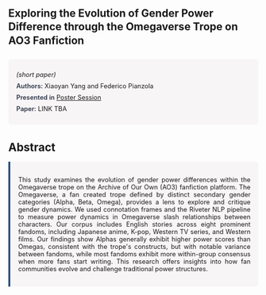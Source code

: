 
<style>    
    h2 {
        margin-top: 0;
        margin-bottom: 1.5rem;
        line-height: 1.3;
    }
    
    h3 {
        margin-top: 2rem;
        margin-bottom: 1rem;
        font-size: 1.4rem;
        font-weight:bold;
    }
    
    .metadata {
        background-color: rgba(96,24,67,0.03);
        padding: 1rem;
        font-size:0.8rem;
        border-radius: 6px;
        margin-bottom: 2rem;
    }
    
    .metadata p {
        margin: 0.5rem 0;
    }
    
    .abstract {
        text-align: justify;
        font-size:0.8rem;
        padding: 1rem;
        background-color: rgba(96,24,67,0.03);
        border-left: 4px solid #2c5282;
        border-radius: 0 6px 6px 0;
    }
    
    strong {
        color: #2d3748;
        font-weight: 600;
    }
</style>
<main role="main">
<h2>Exploring the Evolution of Gender Power Difference through the Omegaverse Trope on AO3 Fanfiction</h2>

<section class="metadata">
<p style='font-size:0.8rem'><i>(short paper)</i></p>
<p><strong>Authors:</strong> Xiaoyan Yang and Federico Pianzola</p>
<p><strong>Presented in</strong> <a href="/programme/#session<NA>nan">Poster Session</a></p>
<p><strong>Paper:</strong> LINK TBA</p>
</section>

<section>
<h3>Abstract</h3>
<div class="abstract">
<p>This study examines the evolution of gender power differences within the Omegaverse trope on the Archive of Our Own (AO3) fanfiction platform. The Omegaverse, a fan created trope defined by distinct secondary gender categories (Alpha, Beta, Omega), provides a lens to explore and critique gender dynamics. We used connotation frames and the Riveter NLP pipeline to measure power dynamics in Omegaverse slash relationships between characters. Our corpus includes English stories across eight prominent fandoms, including Japanese anime, K-pop, Western TV series, and Western films. Our findings show Alphas generally exhibit higher power scores than Omegas, consistent with the trope's constructs, but with notable variance between fandoms, while most fandoms exhibit more within-group consensus when more fans start writing. This research offers insights into how fan communities evolve and challenge traditional power structures.</p>
</div>
</section>
</main>